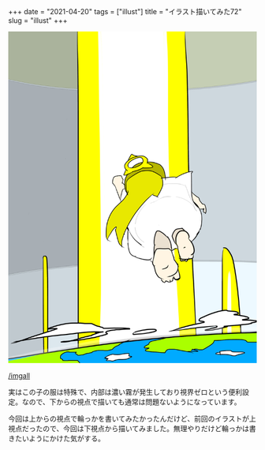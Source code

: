 +++
date = "2021-04-20"
tags = ["illust"]
title = "イラスト描いてみた72"
slug = "illust"
+++

![](/img/yui_72.png)

[/imgall](/imgall)

実はこの子の服は特殊で、内部は濃い霧が発生しており視界ゼロという便利設定。なので、下からの視点で描いても通常は問題ないようになっています。

今回は上からの視点で輪っかを書いてみたかったんだけど、前回のイラストが上視点だったので、今回は下視点から描いてみました。無理やりだけど輪っかは書きたいようにかけた気がする。
